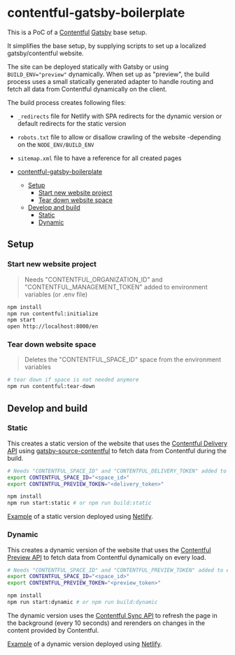 # contentful-gatsby-boilerplate

This is a PoC of a [Contentful](https://www.contentful.com/) [Gatsby](https://www.gatsbyjs.org/) base setup.

It simplifies the base setup, by supplying scripts to set up a localized gatsby/contentful website.

The site can be deployed statically with Gatsby or using `BUILD_ENV="preview"` dynamically. When set up as "preview", the build process uses a small statically generated adapter to handle routing and fetch all data from Contentful dynamically on the client.

The build process creates following files:

- `_redirects` file for Netlify with SPA redirects for the dynamic version or default redirects for the static version
- `robots.txt` file to allow or disallow crawling of the website -depending on the `NODE_ENV/BUILD_ENV`
- `sitemap.xml` file to have a reference for all created pages

- [contentful-gatsby-boilerplate](#contentful-gatsby-boilerplate)
  - [Setup](#setup)
    - [Start new website project](#start-new-website-project)
    - [Tear down website space](#tear-down-website-space)
  - [Develop and build](#develop-and-build)
    - [Static](#static)
    - [Dynamic](#dynamic)

## Setup

### Start new website project

> Needs "CONTENTFUL_ORGANIZATION_ID" and "CONTENTFUL_MANAGEMENT_TOKEN" added to environment variables (or .env file)

```bash
npm install
npm run contentful:initialize
npm start
open http://localhost:8000/en
```

### Tear down website space

> Deletes the "CONTENTFUL_SPACE_ID" space from the environment variables

```bash
# tear down if space is not needed anymore
npm run contentful:tear-down
```

## Develop and build

### Static

This creates a static version of the website that uses the [Contentful Delivery API](https://www.contentful.com/developers/docs/references/content-delivery-api/) using [gatsby-source-contentful](https://www.gatsbyjs.org/packages/gatsby-source-contentful/) to fetch data from Contentful during the build.

```bash
# Needs "CONTENTFUL_SPACE_ID" and "CONTENTFUL_DELIVERY_TOKEN" added to environment variables (or .env file)
export CONTENTFUL_SPACE_ID="<space_id>"
export CONTENTFUL_PREVIEW_TOKEN="<delivery_token>"

npm install
npm run start:static # or npm run build:static
```

[Example](https://contentful-gatsby-boilerplate.netlify.app/) of a static version deployed using [Netlify](https://www.netlify.com/).

### Dynamic

This creates a dynamic version of the website that uses the [Contentful Preview API](https://www.contentful.com/developers/docs/references/content-preview-api/) to fetch data from Contentful dynamically on every load.

```bash
# Needs "CONTENTFUL_SPACE_ID" and "CONTENTFUL_PREVIEW_TOKEN" added to environment variables (or .env file)
export CONTENTFUL_SPACE_ID="<space_id>"
export CONTENTFUL_PREVIEW_TOKEN="<preview_token>"

npm install
npm run start:dynamic # or npm run build:dynamic
```

The dynamic version uses the [Contentful Sync API](https://www.contentful.com/developers/docs/concepts/sync/) to refresh the page in the background (every 10 seconds) and rerenders on changes in the content provided by Contentful.

[Example](https://preview--contentful-gatsby-boilerplate.netlify.app/) of a dynamic version deployed using [Netlify](https://www.netlify.com/).
